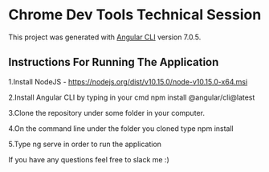 # Chrome Dev Tools Technical Session

This project was generated with [Angular CLI](https://github.com/angular/angular-cli) version 7.0.5.

## Instructions For Running The Application

1.Install NodeJS - https://nodejs.org/dist/v10.15.0/node-v10.15.0-x64.msi

2.Install Angular CLI by typing in your cmd npm install @angular/cli@latest

3.Clone the repository under some folder in your computer.

4.On the command line under the folder you cloned type npm install

5.Type ng serve in order to run the application

If you have any questions feel free to slack me :)
